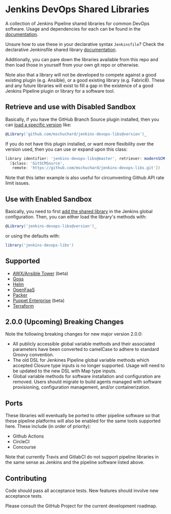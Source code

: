 # Jenkins DevOps Shared Libraries

A collection of Jenkins Pipeline shared libraries for common DevOps software. Usage and dependencies for each can be found in the [documentation](docs).

Unsure how to use these in your declarative syntax `Jenkinsfile`? Check the declarative Jenkinsfile shared library [documentation](https://jenkins.io/doc/book/pipeline/shared-libraries/#using-libraries).

Additionally, you can pare down the libraries available from this repo and then load those in yourself from your own git repo or otherwise.

Note also that a library will not be developed to compete against a good existing plugin (e.g. Ansible), or a good existing library (e.g. Fabric8). These and any future libraries will exist to fill a gap in the existence of a good Jenkins Pipeline plugin or library for a software tool.

## Retrieve and use with Disabled Sandbox

Basically, if you have the GitHub Branch Source plugin installed, then you can [load a specific version](https://jenkins.io/doc/book/pipeline/shared-libraries/#library-versions) like:

```groovy
@Library('github.com/mschuchard/jenkins-devops-libs@version')_
```

If you do not have this plugin installed, or want more flexibility over the version used, then you can use or expand upon this class:

```groovy
library identifier: 'jenkins-devops-libs@master', retriever: modernSCM(
  [$class: 'GitSCMSource',
   remote: 'https://github.com/mschuchard/jenkins-devops-libs.git'])
```

Note that this latter example is also useful for circumventing Github API rate limit issues.

## Use with Enabled Sandbox

Basically, you need to first [add the shared library](https://jenkins.io/doc/book/pipeline/shared-libraries/#global-shared-libraries) in the Jenkins global configuration. Then, you can either load the library's methods with:

```groovy
@Library('jenkins-devops-libs@version')_
```

or using the defaults with:

```groovy
library('jenkins-devops-libs')
```

## Supported
- [AWX/Ansible Tower](docs/AWX.md) (beta)
- [Goss](docs/Goss.md)
- [Helm](docs/Helm.md)
- [OpenFaaS](docs/FaaS.md)
- [Packer](docs/Packer.md)
- [Puppet Enterprise](docs/Puppet.md) (beta)
- [Terraform](docs/Terraform.md)

## 2.0.0 (Upcoming) Breaking Changes
Note the following breaking changes for new major version 2.0.0:

- All publicly accessible global variable methods and their associated parameters have been converted to camelCase to adhere to standard Groovy convention.
- The old DSL for Jenkines Pipeline global variable methods which accepted Closure type inputs is no longer supported. Usage will need to be updated to the new DSL with Map type inputs.
- Global variable methods for software installation and configuration are removed. Users should migrate to build agents managed with software provisioning, configuration management, and/or containerization.

## Ports

These libraries will eventually be ported to other pipeline software so that these pipeline platforms will also be enabled for the same tools supported here. These include (in order of priority):

- Github Actions
- CircleCI
- Concourse

Note that currently Travis and GitlabCI do not support pipeline libraries in the same sense as Jenkins and the pipeline software listed above.

## Contributing
Code should pass all acceptance tests. New features should involve new acceptance tests.

Please consult the GitHub Project for the current development roadmap.
